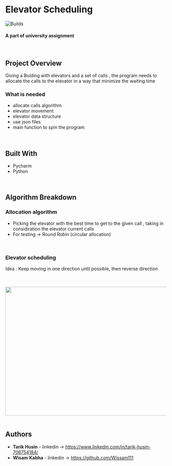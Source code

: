 # **Elevator Scheduling**
![Builds](https://github.com/project-chip/connectedhomeip/workflows/Builds/badge.svg)
#### A part of university assignment 


</br>



## Project Overview
Giving a Bulding with elevators and a set of calls , the program needs to allocate the calls to the elevator in a way that minimize the waiting time



### What is needed 
- allocate calls algorithm 
- elevator movement
- elevator data structure 
- use json files 
- main function to spin the program 

</br>





## Built With

* Pycharm 
* Python

</br>



## Algorithm Breakdown


### Allocation algorithm
- Picking the elevator with the best time to get to the given call , taking in considiration the elevator current calls 
- For testing -> Round Robin (circular allocation)

</br>

### Elevator scheduling
Idea : Keep moving in one direction until possible, then reverse direction 



</br>
</br>
<img src="https://www.engineering.columbia.edu/files/seas/styles/816x460/public/content/cs_image/2021/05/newtemplate.jpg?itok=PMitgeiw" width="600" height="400" />


</br>
</br>

## Authors

* **Tarik Husin**  - linkedin -> https://www.linkedin.com/in/tarik-husin-706754184/
* **Wisam Kabha**  - linkedin -> https://github.com/Wissam111

